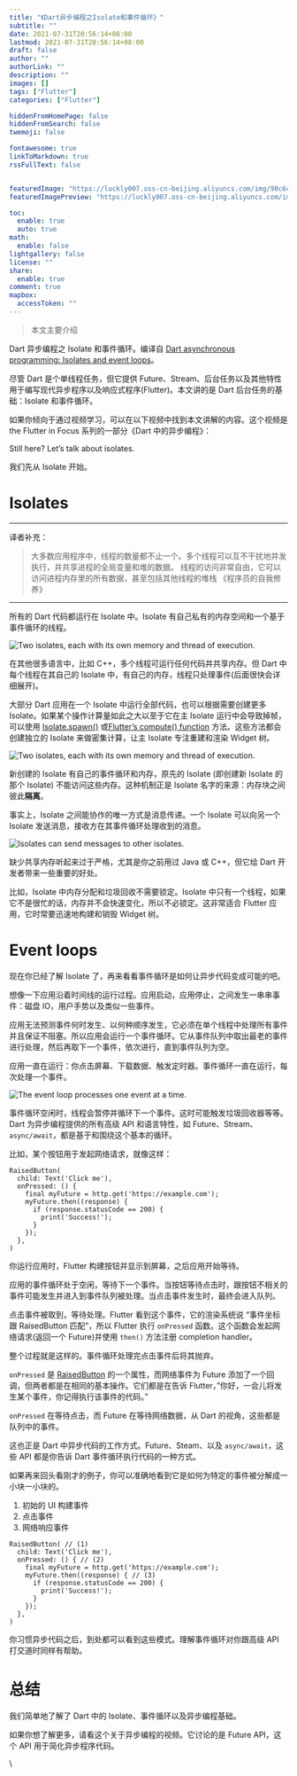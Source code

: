 ```yaml
---
title: "《Dart异步编程之Isolate和事件循环》"
subtitle: ""
date: 2021-07-31T20:56:14+08:00
lastmod: 2021-07-31T20:56:14+08:00
draft: false
author: ""
authorLink: ""
description: ""
images: []
tags: ["Flutter"]
categories: ["Flutter"]

hiddenFromHomePage: false
hiddenFromSearch: false
twemoji: false

fontawesome: true
linkToMarkdown: true
rssFullText: false


featuredImage: "https://luckly007.oss-cn-beijing.aliyuncs.com/img/90c6cc12-742e-4c9f-b318-b912f163b8d0.png"
featuredImagePreview: "https://luckly007.oss-cn-beijing.aliyuncs.com/img/90c6cc12-742e-4c9f-b318-b912f163b8d0.png"

toc:
  enable: true
  auto: true
math:
  enable: false
lightgallery: false
license: ""
share:
  enable: true
comment: true
mapbox:
  accessToken: ""
---
```




> 本文主要介绍

<!--more-->

Dart 异步编程之 Isolate 和事件循环。编译自 [Dart asynchronous programming: Isolates and event loops](https://medium.com/dartlang/dart-asynchronous-programming-isolates-and-event-loops-bffc3e296a6a)。



尽管 Dart 是个单线程任务，但它提供 Future、Stream、后台任务以及其他特性用于编写现代异步程序以及响应式程序(Flutter)。本文讲的是 Dart 后台任务的基础：Isolate 和事件循环。

如果你倾向于通过视频学习，可以在以下视频中找到本文讲解的内容。这个视频是 the Flutter in Focus 系列的一部分《Dart 中的异步编程》：

Still here? Let’s talk about isolates.

我们先从 Isolate 开始。

# Isolates

------

译者补充：

> 大多数应用程序中，线程的数量都不止一个。多个线程可以互不干扰地并发执行，并共享进程的全局变量和堆的数据。
> 线程的访问非常自由，它可以访问进程内存里的所有数据，甚至包括其他线程的堆栈
> 《程序员的自我修养》

------

所有的 Dart 代码都运行在 Isolate 中。Isolate 有自己私有的内存空间和一个基于事件循环的线程。





![Two isolates, each with its own memory and thread of execution.](https://luckly007.oss-cn-beijing.aliyuncs.com/img/15747423247738.jpg)



在其他很多语言中，比如 C++，多个线程可运行任何代码并共享内存。但 Dart 中每个线程在其自己的 Isolate 中，有自己的内存，线程只处理事件(后面很快会详细展开)。

大部分 Dart 应用在一个 Isolate 中运行全部代码，也可以根据需要创建更多 Isolate。如果某个操作计算量如此之大以至于它在主 Isolate 运行中会导致掉帧，可以使用 [Isolate.spawn()](https://api.dartlang.org/stable/dart-isolate/Isolate/spawn.html) 或[Flutter’s compute() function](https://flutter.dev/docs/cookbook/networking/background-parsing#4-move-this-work-to-a-separate-isolate) 方法。这些方法都会创建独立的 Isolate 来做密集计算，让主 Isolate 专注重建和渲染 Widget 树。

![Two isolates, each with its own memory and thread of execution.](https://luckly007.oss-cn-beijing.aliyuncs.com/img/15747512192242.jpg)

新创建的 Isolate 有自己的事件循环和内存，原先的 Isolate (即创建新 Isolate 的那个 Isolate) 不能访问这些内存。这种机制正是 Isolate 名字的来源：内存块之间彼此**隔离**。

事实上，Isolate 之间能协作的唯一方式是消息传递。一个 Isolate 可以向另一个 Isolate 发送消息，接收方在其事件循环处理收到的消息。

![Isolates can send messages to other isolates.](https://luckly007.oss-cn-beijing.aliyuncs.com/img/15747423247738.jpg)

缺少共享内存听起来过于严格，尤其是你之前用过 Java 或 C++，但它给 Dart 开发者带来一些重要的好处。

比如，Isolate 中内存分配和垃圾回收不需要锁定。Isolate 中只有一个线程，如果它不是很忙的话，内存并不会快速变化，所以不必锁定。这非常适合 Flutter 应用，它时常要迅速地构建和销毁 Widget 树。

# Event loops

现在你已经了解 Isolate 了，再来看看事件循环是如何让异步代码变成可能的吧。

想像一下应用沿着时间线的运行过程。应用启动，应用停止，之间发生一串串事件：磁盘 IO，用户手势以及类似一些事件。

应用无法预测事件何时发生、以何种顺序发生，它必须在单个线程中处理所有事件并且保证不阻塞。所以应用会运行一个事件循环。它从事件队列中取出最老的事件进行处理，然后再取下一个事件，依次进行，直到事件队列为空。

应用一直在运行：你点击屏幕、下载数据、触发定时器。事件循环一直在运行，每次处理一个事件。

![The event loop processes one event at a time.](https://luckly007.oss-cn-beijing.aliyuncs.com/img/15747423247738.jpg)

事件循环空闲时，线程会暂停并循环下一个事件。这时可能触发垃圾回收器等等。Dart 为异步编程提供的所有高级 API 和语言特性，如 Future、Stream、`async/await`，都是基于和围绕这个基本的循环。

比如，某个按钮用于发起网络请求，就像这样：

```
RaisedButton(
  child: Text('Click me'),
  onPressed: () {
    final myFuture = http.get('https://example.com');
    myFuture.then((response) {
      if (response.statusCode == 200) {
        print('Success!');
      }
    });
  },
)
```

你运行应用时，Flutter 构建按钮并显示到屏幕，之后应用开始等待。

应用的事件循环处于空闲，等待下一个事件。当按钮等待点击时，跟按钮不相关的事件可能发生并进入到事件队列被处理。当点击事件发生时，最终会进入队列。

点击事件被取到，等待处理。Flutter 看到这个事件，它的渲染系统说 “事件坐标跟 RaisedButton 匹配”，所以 Flutter 执行 `onPressed` 函数。这个函数会发起网络请求(返回一个 Future)并使用 `then()` 方法注册 completion handler。

整个过程就是这样的。事件循环处理完点击事件后将其抛弃。

`onPressed` 是 [RaisedButton](https://api.flutter.dev/flutter/material/RaisedButton-class.html) 的一个属性，而网络事件为 Future 添加了一个回调，但两者都是在相同的基本操作。它们都是在告诉 Flutter，”你好，一会儿将发生某个事件，你记得执行该事件的代码。”

`onPressed` 在等待点击，而 Future 在等待网络数据，从 Dart 的视角，这些都是队列中的事件。

这也正是 Dart 中异步代码的工作方式。Future、Steam、以及 `async/await`，这些 API 都是你告诉 Dart 事件循环执行代码的一种方式。

如果再来回头看刚才的例子，你可以准确地看到它是如何为特定的事件被分解成一小块一小块的。

1. 初始的 UI 构建事件
2. 点击事件
3. 网络响应事件

```
RaisedButton( // (1)
  child: Text('Click me'),
  onPressed: () { // (2)
    final myFuture = http.get('https://example.com');
    myFuture.then((response) { // (3)
      if (response.statusCode == 200) {
        print('Success!');
      }
    });
  },
)
```

你习惯异步代码之后，到处都可以看到这些模式。理解事件循环对你跟高级 API 打交道时同样有帮助。

# 总结

我们简单地了解了 Dart 中的 Isolate、事件循环以及异步编程基础。

如果你想了解更多，请看这个关于异步编程的视频。它讨论的是 Future API，这个 API 用于简化异步程序代码。

\